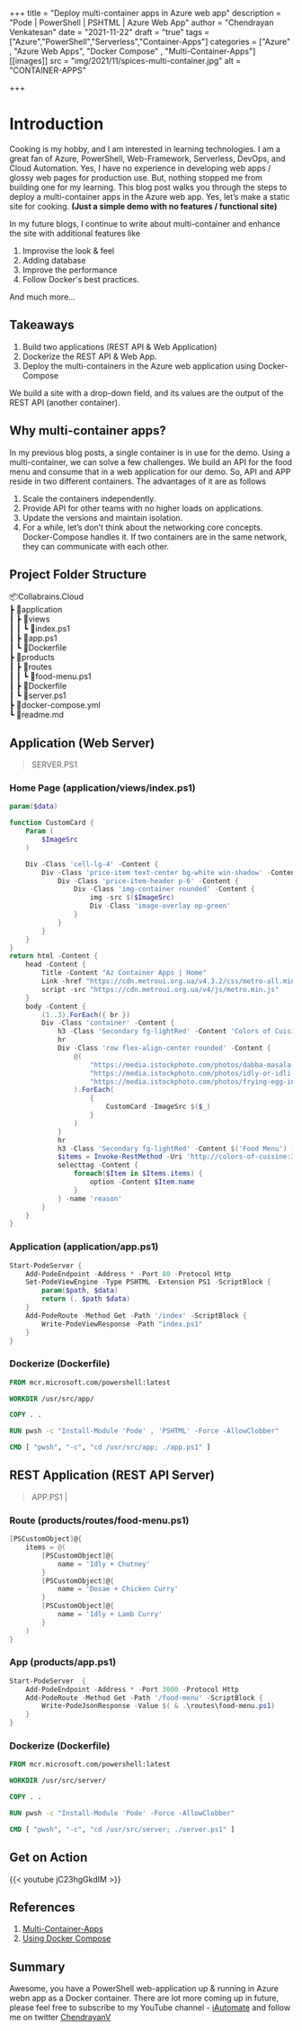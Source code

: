 +++
title = "Deploy multi-container apps in Azure web app"
description = "Pode | PowerShell | PSHTML | Azure Web App"
author = "Chendrayan Venkatesan"
date = "2021-11-22"
draft = "true"
tags = ["Azure","PowerShell","Serverless","Container-Apps"]
categories = ["Azure" , "Azure Web Apps", "Docker Compose" , "Multi-Container-Apps"]
[[images]]
  src = "img/2021/11/spices-multi-container.jpg"
  alt = "CONTAINER-APPS"

+++

# Introduction

Cooking is my hobby, and I am interested in learning technologies. I am a great fan of Azure, PowerShell, Web-Framework, Serverless, DevOps, and Cloud Automation. Yes, I have no experience in developing web apps / glossy web pages for production use. But, nothing stopped me from building one for my learning. This blog post walks you through the steps to deploy a multi-container apps in the Azure web app. Yes, let’s make a static site for cooking. **(Just a simple demo with no features / functional site)**

In my future blogs, I continue to write about multi-container and enhance the site with additional features like 
1. Improvise the look & feel
2. Adding database
3. Improve the performance
4. Follow Docker's best practices. 

And much more…


## Takeaways
1. Build two applications (REST API & Web Application)
2. Dockerize the REST API & Web App. 
3. Deploy the multi-containers in the Azure web application using Docker-Compose

We build a site with a drop-down field, and its values are the output of the REST API (another container).

## Why multi-container apps? 

In my previous blog posts, a single container is in use for the demo. Using a multi-container, we can solve a few challenges. We build an API for the food menu and consume that in a web application for our demo. So, API and APP reside in two different containers. The advantages of it are as follows

1. Scale the containers independently.  
2. Provide API for other teams with no higher loads on applications.  
3. Update the versions and maintain isolation.  
4. For a while, let’s don’t think about the networking core concepts. Docker-Compose handles it. If two containers are in the same     network, they can communicate with each other.  

## Project Folder Structure

📦Collabrains.Cloud  
 ┣ 📂application  
 ┃ ┣ 📂views  
 ┃ ┃ ┗ 📜index.ps1  
 ┃ ┣ 📜app.ps1  
 ┃ ┗ 📜Dockerfile  
 ┣ 📂products  
 ┃ ┣ 📂routes  
 ┃ ┃ ┗ 📜food-menu.ps1  
 ┃ ┣ 📜Dockerfile  
 ┃ ┗ 📜server.ps1  
 ┣ 📜docker-compose.yml  
 ┗ 📜readme.md  

## Application (Web Server)

> SERVER.PS1

### Home Page (application/views/index.ps1)

```PowerShell
param($data)

function CustomCard {
    Param (
        $ImageSrc
    )

    Div -Class 'cell-lg-4' -Content {
        Div -Class 'price-item text-center bg-white win-shadow' -Content {
            Div -Class 'price-item-header p-6' -Content {
                Div -Class 'img-container rounded' -Content {
                    img -src $($ImageSrc)
                    Div -Class 'image-overlay op-green' 
                }
            }
        }
    }
}
return html -Content {
    head -Content {
        Title -Content "Az Container Apps | Home"
        Link -href "https://cdn.metroui.org.ua/v4.3.2/css/metro-all.min.css" -rel "stylesheet"
        script -src "https://cdn.metroui.org.ua/v4/js/metro.min.js"
    }
    body -Content {
        (1..3).ForEach({ br })
        Div -Class 'container' -Content {
            h3 -Class 'Secondary fg-lightRed' -Content 'Colors of Cuisine...' -Style 'text-align:center'
            hr
            Div -Class 'row flex-align-center rounded' -Content {
                @(
                    "https://media.istockphoto.com/photos/dabba-masala-picture-id465015726?b=1&k=20&m=465015726&s=170667a&w=0&h=IsNYymgb7aX2qZcZ-IdBVZ7xC1m6JNJ9ZFOcEvF_PiM=",
                    "https://media.istockphoto.com/photos/idly-or-idli-picture-id1306083224?b=1&k=20&m=1306083224&s=170667a&w=0&h=USIy9AUuJVA2dboZOHdAc8EUl_1QHWbivvRJUEYQfWk=",
                    "https://media.istockphoto.com/photos/frying-egg-in-a-cooking-pan-in-domestic-kitchen-picture-id1129381764?b=1&k=20&m=1129381764&s=170667a&w=0&h=P3Gw15Zps0Mu_NF7wNwVkfpVqGV3LC7Pg1YbZXBMcnc="
                ).ForEach(
                    {
                        CustomCard -ImageSrc $($_)  
                    }
                )
            }
            hr 
            h3 -Class 'Secondary fg-lightRed' -Content $('Food Menu') -Style 'text-align:center'
            $items = Invoke-RestMethod -Uri 'http://colors-of-cuisine:3000/food-menu'
            selecttag -Content {
                foreach($Item in $Items.items) {
                    option -Content $Item.name
                }
            } -name 'reason'
        }
    }
}
```

### Application (application/app.ps1)

```PowerShell
Start-PodeServer {
    Add-PodeEndpoint -Address * -Port 80 -Protocol Http
    Set-PodeViewEngine -Type PSHTML -Extension PS1 -ScriptBlock {
        param($path, $data)
        return (. $path $data)
    }
    Add-PodeRoute -Method Get -Path '/index' -ScriptBlock {
        Write-PodeViewResponse -Path "index.ps1"
    }
}
```

### Dockerize (Dockerfile)

```Dockerfile
FROM mcr.microsoft.com/powershell:latest

WORKDIR /usr/src/app/

COPY . .    

RUN pwsh -c "Install-Module 'Pode' , 'PSHTML' -Force -AllowClobber"

CMD [ "pwsh", "-c", "cd /usr/src/app; ./app.ps1" ]
```

## REST Application (REST API Server)

> APP.PS1 | 

### Route (products/routes/food-menu.ps1)

```PowerShell
[PSCustomObject]@{
    items = @(
        [PSCustomObject]@{
            name = 'Idly + Chutney'
        }
        [PSCustomObject]@{
            name = 'Dosae + Chicken Curry'
        }
        [PSCustomObject]@{
            name = 'Idly + Lamb Curry'
        }
    )
}
```

### App (products/app.ps1)

```PowerShell
Start-PodeServer  {
    Add-PodeEndpoint -Address * -Port 3000 -Protocol Http
    Add-PodeRoute -Method Get -Path '/food-menu' -ScriptBlock {
        Write-PodeJsonResponse -Value $( & .\routes\food-menu.ps1)
    }
}
```

### Dockerize (Dockerfile)

```Dockerfile
FROM mcr.microsoft.com/powershell:latest

WORKDIR /usr/src/server/

COPY . .    

RUN pwsh -c "Install-Module 'Pode' -Force -AllowClobber"

CMD [ "pwsh", "-c", "cd /usr/src/server; ./server.ps1" ]
```

## Get on Action

{{< youtube jC23hgGkdIM >}}

## References

1. [Multi-Container-Apps](https://docs.docker.com/get-started/07_multi_container/)
2. [Using Docker Compose](https://docs.docker.com/get-started/08_using_compose/)

## Summary

Awesome, you have a PowerShell web-application up & running in Azure webn app as a Docker container. There are lot more coming up in future, please feel free to subscribe to my YouTube channel - [iAutomate](https://www.youtube.com/channel/UC22S6qPibfs1xa3MIII0JNw) and follow me on twitter [ChendrayanV](https://twitter.com/chendrayanv)